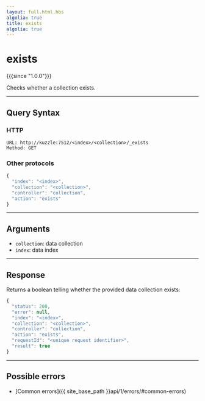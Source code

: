 ```yaml
---
layout: full.html.hbs
algolia: true
title: exists
algolia: true
---
```


# exists

{{{since "1.0.0"}}}

Checks whether a collection exists.

---

## Query Syntax

### HTTP

```http
URL: http://kuzzle:7512/<index>/<collection>/_exists
Method: GET
```

### Other protocols


```js
{
  "index": "<index>",
  "collection": "<collection>",
  "controller": "collection",
  "action": "exists"
}
```

---

## Arguments

* `collection`: data collection
* `index`: data index

---

## Response

Returns a boolean telling whether the provided data collection exists:

```js
{
  "status": 200,
  "error": null,
  "index": "<index>",
  "collection": "<collection>",
  "controller": "collection",
  "action": "exists",
  "requestId": "<unique request identifier>",
  "result": true
}
```

---

## Possible errors

- [Common errors]({{ site_base_path }}api/1/errors/#common-errors)
